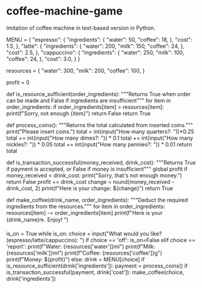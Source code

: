 # coffee-machine-game
Imitation of coffee machine in text-based version in Python.

MENU = {
    "espresso": {
        "ingredients": {
            "water": 50,
            "coffee": 18,
        },
        "cost": 1.5,
    },
    "latte": {
        "ingredients": {
            "water": 200,
            "milk": 150,
            "coffee": 24,
        },
        "cost": 2.5,
    },
    "cappuccino": {
        "ingredients": {
            "water": 250,
            "milk": 100,
            "coffee": 24,
        },
        "cost": 3.0,
    }
}

resources = {
    "water": 300,
    "milk": 200,
    "coffee": 100,
}

profit = 0

def is_resource_sufficient(order_ingredients):
    """Returns True when order can be made and False if ingredients are insufficient"""
    for item in order_ingredients:
        if order_ingredients[item] > resources[item]:
            print(f"Sorry, not enough {item}")
            return False
    return True


def process_coins():
    """Returns the total calculated from inserted coins."""
    print("Please insert coins.")
    total = int(input("How many quarters?: "))*0.25
    total += int(input("How many dimes?: ")) * 0.1
    total += int(input("How many nickles?: ")) * 0.05
    total += int(input("How many pennies?: ")) * 0.01
    return total

def is_transaction_successful(money_received, drink_cost):
    """Returns True if payment is accepted, or False if money is insufficient"""
    global profit
    if money_received < drink_cost:
        print("Sorry, that's not enough money.")
        return False
    profit += drink_cost
    change = round(money_received - drink_cost, 2)
    print(f"Here is your change: ${change}")
    return True

def make_coffee(drink_name, order_ingredients):
    """Deduct the required ingredients from the resources."""
    for item in order_ingredients:
        resources[item] -= order_ingredients[item]
    print(f"Here is your {drink_name}☕. Enjoy! ")



is_on = True
while is_on:
    choice = input("What would you like? (espresso/latte/cappuccino): ")
    if choice == 'off':
        is_on=False
    elif choice == 'report':
        print(f"Water: {resources['water']}ml")
        print(f"Milk: {resources['milk']}ml")
        print(f"Coffee: {resources['coffee']}g")
        print(f"Money: ${profit}")
    else:
        drink = MENU[choice]
        if is_resource_sufficient(drink['ingredients']):
            payment = process_coins()
            if is_transaction_successful(payment, drink['cost']):
                make_coffee(choice, drink['ingredients'])
